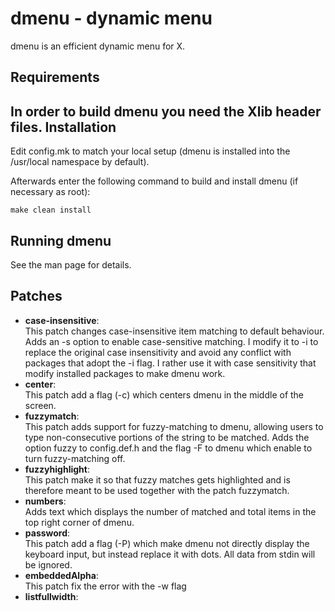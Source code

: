 dmenu - dynamic menu
====================

dmenu is an efficient dynamic menu for X.

Requirements
------------
In order to build dmenu you need the Xlib header files.
Installation
------------
Edit config.mk to match your local setup (dmenu is installed into
the /usr/local namespace by default).

Afterwards enter the following command to build and install dmenu
(if necessary as root):

    make clean install

Running dmenu
-------------
See the man page for details.

Patches
-------
- **case-insensitive**:  
    This patch changes case-insensitive item matching to default behaviour.
    Adds an -s option to enable case-sensitive matching.
    I modify it to -i to replace the original case insensitivity and avoid
    any conflict with packages that adopt the -i flag.
    I rather use it with case sensitivity that modify installed packages to 
    make dmenu work.
- **center**:  
    This patch add a flag (-c) which centers dmenu in the middle of the screen.
- **fuzzymatch**:  
    This patch adds support for fuzzy-matching to dmenu, allowing users to
    type non-consecutive portions of the string to be matched.
    Adds the option fuzzy to config.def.h and the flag -F to dmenu which enable
    to turn fuzzy-matching off.
- **fuzzyhighlight**:  
    This patch make it so that fuzzy matches gets highlighted and is therefore
    meant to be used together with the patch fuzzymatch.
- **numbers**:  
    Adds text which displays the number of matched and total items in the top
    right corner of dmenu.
- **password**:  
    This patch add a flag (-P) which make dmenu not directly display the keyboard
    input, but instead replace it with dots. All data from stdin will be ignored.
- **embeddedAlpha**:  
    This patch fix the error with the -w flag
- **listfullwidth**:  
